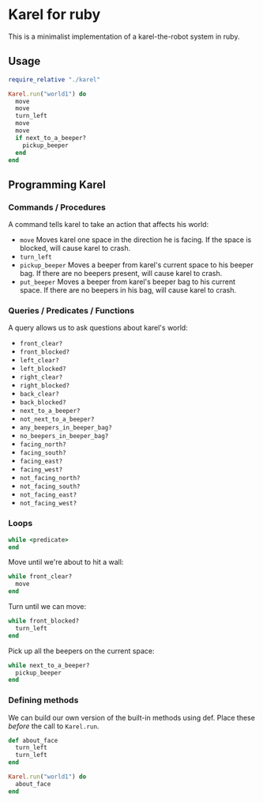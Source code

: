# Karel for ruby

This is a minimalist implementation of a karel-the-robot system in ruby.

## Usage

```ruby
require_relative "./karel"

Karel.run("world1") do
  move
  move
  turn_left
  move
  move
  if next_to_a_beeper?
    pickup_beeper
  end
end
```

## Programming Karel

### Commands / Procedures

A command tells karel to take an action that affects his world:

- `move`
    Moves karel one space in the direction he is facing. If the space is blocked, will cause karel to crash.
- `turn_left`
- `pickup_beeper`
    Moves a beeper from karel's current space to his beeper bag. If there are no beepers present, will cause karel to crash.
- `put_beeper`
    Moves a beeper from karel's beeper bag to his current space. If there are no beepers in his bag, will cause karel to crash.

### Queries / Predicates / Functions

A query allows us to ask questions about karel's world:

- `front_clear?`
- `front_blocked?`
- `left_clear?`
- `left_blocked?`
- `right_clear?`
- `right_blocked?`
- `back_clear?`
- `back_blocked?`
- `next_to_a_beeper?`
- `not_next_to_a_beeper?`
- `any_beepers_in_beeper_bag?`
- `no_beepers_in_beeper_bag?`
- `facing_north?`
- `facing_south?`
- `facing_east?`
- `facing_west?`
- `not_facing_north?`
- `not_facing_south?`
- `not_facing_east?`
- `not_facing_west?`

### Loops

```ruby
while <predicate>
end
```

Move until we're about to hit a wall:

```ruby
while front_clear?
  move
end
```

Turn until we can move:

```ruby
while front_blocked?
  turn_left
end
```

Pick up all the beepers on the current space:

```ruby
while next_to_a_beeper?
  pickup_beeper
end
```

### Defining methods

We can build our own version of the built-in methods using def. Place these *before* the call to `Karel.run`.

```ruby
def about_face
  turn_left
  turn_left
end

Karel.run("world1") do
  about_face
end
```
